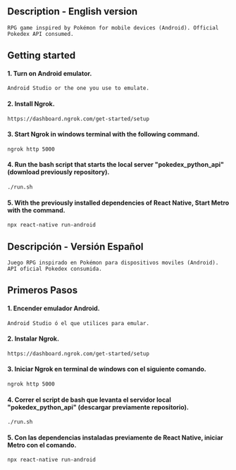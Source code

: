 ## Description - English version

`RPG game inspired by Pokémon for mobile devices (Android). Official Pokedex API consumed.`

## Getting started

#### 1. Turn on Android emulator.

`Android Studio or the one you use to emulate.`

#### 2. Install Ngrok.

`https://dashboard.ngrok.com/get-started/setup`

#### 3. Start Ngrok in windows terminal with the following command.

`ngrok http 5000`

#### 4. Run the bash script that starts the local server "pokedex_python_api" (download previously repository).

`./run.sh`

#### 5. With the previously installed dependencies of React Native, Start Metro with the command.

`npx react-native run-android`

## Descripción - Versión Español

`Juego RPG inspirado en Pokémon para dispositivos moviles (Android). API oficial Pokedex consumida.`

## Primeros Pasos 

#### 1. Encender emulador Android.

`Android Studio ó el que utilices para emular.`

#### 2. Instalar Ngrok.

`https://dashboard.ngrok.com/get-started/setup`

#### 3. Iniciar Ngrok en terminal de windows con el siguiente comando.

`ngrok http 5000`

#### 4. Correr el script de bash que levanta el servidor local "pokedex_python_api" (descargar previamente repositorio).

`./run.sh`

#### 5. Con las dependencias instaladas previamente de React Native, iniciar Metro con el comando.

`npx react-native run-android`
